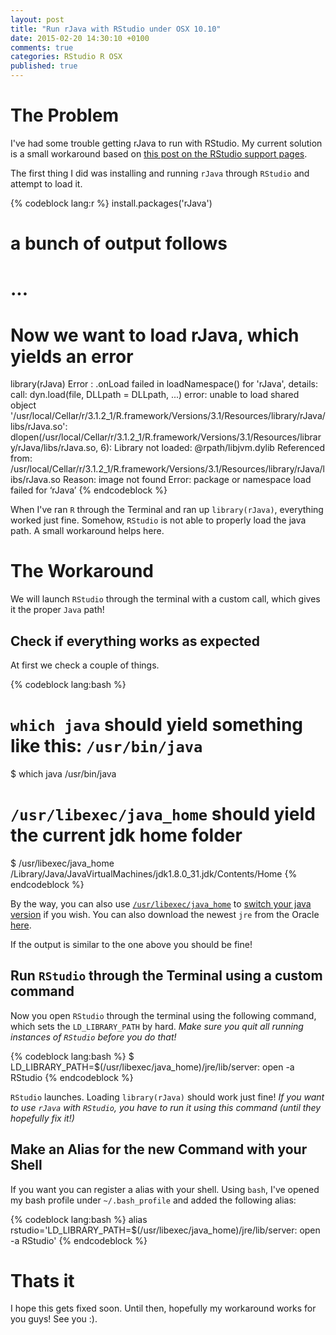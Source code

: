 ```yaml
---
layout: post
title: "Run rJava with RStudio under OSX 10.10"
date: 2015-02-20 14:30:10 +0100
comments: true
categories: RStudio R OSX
published: true
---
```


# The Problem

I've had some trouble getting rJava to run with RStudio. My current solution is a small workaround based on [this post on the RStudio support pages](https://support.rstudio.com/hc/communities/public/questions/203781666-rJava-not-loading-in-RStudio-Mac-OS-X-10-10-but-loading-in-terminal).

The first thing I did was installing and running `rJava` through `RStudio` and attempt to load it.

{% codeblock lang:r %}
install.packages('rJava')
# a bunch of output follows
# ...
# Now we want to load rJava, which yields an error
library(rJava)
Error : .onLoad failed in loadNamespace() for 'rJava', details:
  call: dyn.load(file, DLLpath = DLLpath, ...)
  error: unable to load shared object '/usr/local/Cellar/r/3.1.2_1/R.framework/Versions/3.1/Resources/library/rJava/libs/rJava.so':
  dlopen(/usr/local/Cellar/r/3.1.2_1/R.framework/Versions/3.1/Resources/library/rJava/libs/rJava.so, 6): Library not loaded: @rpath/libjvm.dylib
  Referenced from: /usr/local/Cellar/r/3.1.2_1/R.framework/Versions/3.1/Resources/library/rJava/libs/rJava.so
  Reason: image not found
Error: package or namespace load failed for ‘rJava’
{% endcodeblock %}

When I've ran `R` through the Terminal and ran up `library(rJava)`, everything worked just fine. Somehow, `RStudio` is not able to properly load the java path. A small workaround helps here.

# The Workaround

We will launch `RStudio` through the terminal with a custom call, which gives it the proper `Java` path!

## Check if everything works as expected

At first we check a couple of things.

{% codeblock lang:bash %}
# `which java` should yield something like this: `/usr/bin/java`
$ which java
/usr/bin/java
# `/usr/libexec/java_home` should yield the current jdk home folder
$ /usr/libexec/java_home
/Library/Java/JavaVirtualMachines/jdk1.8.0_31.jdk/Contents/Home
{% endcodeblock %}

By the way, you can also use [`/usr/libexec/java_home`](https://stackoverflow.com/questions/21964709/how-to-change-default-java-version) to [switch your java version](https://stackoverflow.com/questions/21964709/how-to-change-default-java-version) if you wish. You can also download the newest `jre` from the Oracle [here](http://www.oracle.com/technetwork/java/javase/downloads/jdk8-downloads-2133151.html).

If the output is similar to the one above you should be fine!

## Run `RStudio` through the Terminal using a custom command

Now you open `RStudio` through the terminal using the following command, which sets the `LD_LIBRARY_PATH` by hard. *Make sure you quit all running instances of `RStudio` before you do that!*

{% codeblock lang:bash %}
$ LD_LIBRARY_PATH=$(/usr/libexec/java_home)/jre/lib/server: open -a RStudio
{% endcodeblock %}

`RStudio` launches. Loading `library(rJava)` should work just fine! *If you want to use `rJava` with `RStudio`, you have to run it using this command (until they hopefully fix it!)*

## Make an Alias for the new Command with your Shell

If you want you can register a alias with your shell. Using `bash`, I've opened my bash profile under `~/.bash_profile` and added the following alias:

{% codeblock lang:bash %}
alias rstudio='LD_LIBRARY_PATH=$(/usr/libexec/java_home)/jre/lib/server: open -a RStudio'
{% endcodeblock %}

# Thats it
I hope this gets fixed soon. Until then, hopefully my workaround works for you guys! See you :).

